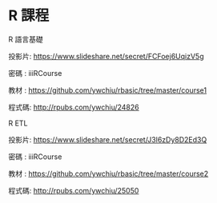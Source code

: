 R 課程
======
R 語言基礎

投影片: https://www.slideshare.net/secret/FCFoej6UqizV5g

密碼  : iiiRCourse

教材  : https://github.com/ywchiu/rbasic/tree/master/course1

程式碼: http://rpubs.com/ywchiu/24826



R ETL

投影片: https://www.slideshare.net/secret/J3l6zDy8D2Ed3Q

密碼  : iiiRCourse

教材  : https://github.com/ywchiu/rbasic/tree/master/course2

程式碼: http://rpubs.com/ywchiu/25050